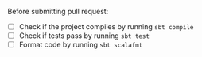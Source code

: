 Before submitting pull request:
- [ ] Check if the project compiles by running `sbt compile`
- [ ] Check if tests pass by running `sbt test`
- [ ] Format code by running `sbt scalafmt`
